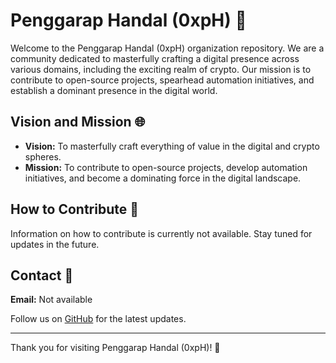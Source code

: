 # Penggarap Handal (0xpH) 🚀

Welcome to the Penggarap Handal (0xpH) organization repository. We are a community dedicated to masterfully crafting a digital presence across various domains, including the exciting realm of crypto. Our mission is to contribute to open-source projects, spearhead automation initiatives, and establish a dominant presence in the digital world.

## Vision and Mission 🌐

- **Vision:** To masterfully craft everything of value in the digital and crypto spheres.
- **Mission:** To contribute to open-source projects, develop automation initiatives, and become a dominating force in the digital landscape.


## How to Contribute 🤝

Information on how to contribute is currently not available. Stay tuned for updates in the future.

## Contact 📧

**Email:** Not available

Follow us on [GitHub](link_github) for the latest updates.

---

Thank you for visiting Penggarap Handal (0xpH)! 🙌
